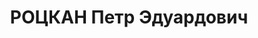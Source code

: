 ---
title: РОЦКАН Петр Эдуардович
description: "Род. в 1894, Витебская губ., г. Люцин, латыш, член ВКП(б) в 1915-1935\
  \ гг. Проживал: Ямало-Ненецкий окр., п. Салехард. Ссыльный, работал делопроизводителем\
  \ Ямальского окрлесхоза. \n  Арестован 26.08.1936. Обв. по ст. ст. 58-8-11 УК РСФСР.\
  \ Приговор: выездная сессия ВК ВС СССР в г. Тюмень, 05.05.1937 – ВМН. Расстрелян\
  \ 05.05.1937, в г. Тюмень"
---